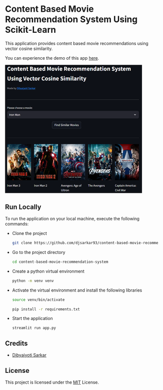 # Content Based Movie Recommendation System Using Scikit-Learn

This application provides content based movie recommendations using vector cosine similarity.

You can experience the demo of this app [here](https://djsarkar93-cbmovrcmndr.streamlit.app/).

<img src="preview.png"  width="450">


## Run Locally

To run the application on your local machine, execute the following commands:

- Clone the project
  ```bash 
  git clone https://github.com/djsarkar93/content-based-movie-recommender/main
  ```
- Go to the project directory
  ```bash
  cd content-based-movie-recommendation-system
  ```
- Create a python virtual environment
  ```bash
  python -m venv venv
  ```
- Activate the virtual environment and install the following libraries
  ```bash
  source venv/bin/activate
  ```
  ```bash
  pip install -r requirements.txt
  ```
- Start the application
  ```bash
  streamlit run app.py
  ```

## Credits

- [Dibyajyoti Sarkar](https://www.linkedin.com/in/djsarkar93)


## License

This project is licensed under the [MIT](https://choosealicense.com/licenses/mit/) License.
